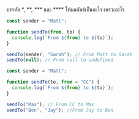 บรรทัด \*, \*\*, \*\*\* และ \*\*\*\* ให้ผลลัพธ์เป็นอะไร เพราะอะไร

```js
const sender = "Matt";

function sendTo(from, to) {
  console.log(`From ${from} to ${to}`);
}

sendTo(sender, "Sarah"); // From Matt to Sarah
sendTo(null); // From null to undefined
```

```js
const sender = "Matt";

function sendTo(to, from = "CC") {
  console.log(`From ${from} to ${to}`);
}

sendTo("Max"); // From CC to Max
sendTo("Ben", "Jay"); //From Jay to Ben
```
